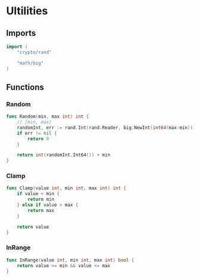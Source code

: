# Ultilities

## Imports

```go
import (
	"crypto/rand"

	"math/big"
)
```
## Functions


### Random

```go
func Random(min, max int) int {
	// [min, max)
	randomInt, err := rand.Int(rand.Reader, big.NewInt(int64(max-min)))
	if err != nil {
		return 0
	}

	return int(randomInt.Int64()) + min
}
```

### Clamp

```go
func Clamp(value int, min int, max int) int {
	if value < min {
		return min
	} else if value > max {
		return max
	}

	return value
}
```

### InRange

```go
func InRange(value int, min int, max int) bool {
	return value >= min && value <= max
}
```
